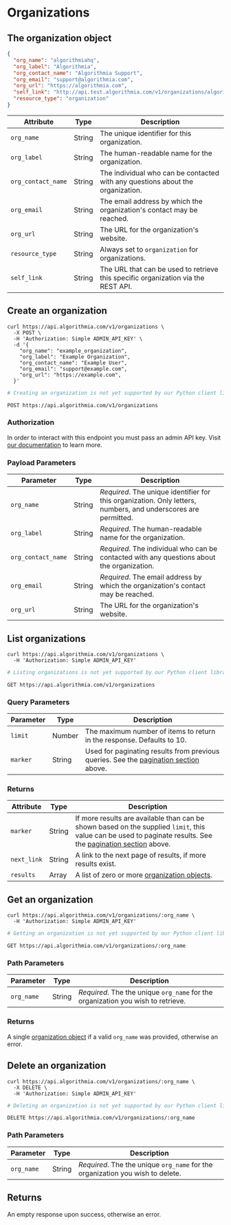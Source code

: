 # Organizations

## The organization object

```json
{
  "org_name": "algorithmiahq",
  "org_label": "Algorithmia",
  "org_contact_name": "Algorithmia Support",
  "org_email": "support@algorithmia.com",
  "org_url": "https://algorithmia.com",
  "self_link": "http://api.test.algorithmia.com/v1/organizations/algorithmiahq",
  "resource_type": "organization"
}
```

|Attribute|Type|Description|
|-|-|-|
|`org_name`|String|The unique identifier for this organization.|
|`org_label`|String|The human-readable name for the organization.|
|`org_contact_name`|String|The individual who can be contacted with any questions about the organization.|
|`org_email`|String|The email address by which the organization's contact may be reached.|
|`org_url`|String|The URL for the organization's website.|
|`resource_type`|String|Always set to `organization` for organizations.
|`self_link`|String|The URL that can be used to retrieve this specific organization via the REST API.|

## Create an organization

```shell
curl https://api.algorithmia.com/v1/organizations \
  -X POST \
  -H 'Authorization: Simple ADMIN_API_KEY' \
  -d '{
    "org_name": "example_organization",
    "org_label": "Example Organization",
    "org_contact_name": "Example User",
    "org_email": "support@example.com",
    "org_url": "https://example.com",
  }'
```

```python
# Creating an organization is not yet supported by our Python client library.
```

`POST https://api.algorithmia.com/v1/organizations`

### Authorization

In order to interact with this endpoint you must pass an admin API key. Visit [our documentation](https://algorithmia.com/developers/platform/customizing-api-keys) to learn more.

### Payload Parameters

|Parameter|Type|Description|
|-|-|-|
|`org_name`|String|*Required*. The unique identifier for this organization. Only letters, numbers, and underscores are permitted.|
|`org_label`|String|*Required*. The human-readable name for the organization.|
|`org_contact_name`|String|*Required*. The individual who can be contacted with any questions about the organization.|
|`org_email`|String|*Required*. The email address by which the organization's contact may be reached.|
|`org_url`|String|The URL for the organization's website.|

## List organizations

```shell
curl https://api.algorithmia.com/v1/organizations \
  -H 'Authorization: Simple ADMIN_API_KEY'
```

```python
# Listing organizations is not yet supported by our Python client library.
```

`GET https://api.algorithmia.com/v1/organizations`

### Query Parameters

|Parameter|Type|Description|
|-|-|-|
|`limit`|Number|The maximum number of items to return in the response. Defaults to 10.|
|`marker`|String|Used for paginating results from previous queries. See the [pagination section](#pagination) above.|

### Returns

|Attribute|Type|Description|
|-|-|-|
|`marker`|String|If more results are available than can be shown based on the supplied `limit`, this value can be used to paginate results. See the [pagination section](#pagination) above.|
|`next_link`|String|A link to the next page of results, if more results exist.|
|`results`|Array|A list of zero or more [organization objects](#the-organization-object).|

## Get an organization

```shell
curl https://api.algorithmia.com/v1/organizations/:org_name \
  -H 'Authorization: Simple ADMIN_API_KEY'
```

```python
# Getting an organization is not yet supported by our Python client library.
```

`GET https://api.algorithmia.com/v1/organizations/:org_name`

### Path Parameters

|Parameter|Type|Description|
|-|-|-|
|`org_name`|String|*Required*. The the unique `org_name` for the organization you wish to retrieve.|

### Returns 

A single [organization object](#the-organization-object) if a valid `org_name` was provided, otherwise an error.

## Delete an organization

```shell
curl https://api.algorithmia.com/v1/organizations/:org_name \
  -X DELETE \
  -H 'Authorization: Simple ADMIN_API_KEY'
```

```python
# Deleting an organization is not yet supported by our Python client library.
```

`DELETE https://api.algorithmia.com/v1/organizations/:org_name`

### Path Parameters

|Parameter|Type|Description|
|-|-|-|
|`org_name`|String|*Required*. The the unique `org_name` for the organization you wish to delete.|

## Returns

An empty response upon success, otherwise an error.
